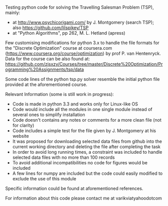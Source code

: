 Testing python code for solving the Travelling Salesman Problem (TSP), mainly:
- at http://www.psychicorigami.com/ by J. Montgomery (search TSP); also https://github.com/lilspikey/TSP
- at "Python Algorithms", pp 262, M. L. Hetland (apress)

Few customising modifications for python 3.x to handle the file formats for the "Discrete Optimization" course at coursera.com (https://www.coursera.org/course/optimization) by prof P. van Hentenryck.
Data for the course can be also found at:
https://github.com/zjsxzy/Courses/tree/master/Discrete%20Optimization/Programming%20Assignments/tsp/data

Some code lines of the python tsp.py solver resemble the initial python file provided at the aforementioned course.

Relevant Information (some is still work in progress):
- Code is made in python 3.3 and works only for Linux-like OS
- Code would include all the modules in one single module instead of several ones to simplify installation
- Code doesn't contains any notes or comments for a more clean file (not for clarity)
- Code includes a simple test for the file given by J. Montgomery at his website
- It was proposed for downloading selected data files from github into the current working directory and deleting the file after completing the task
- In order to avoid long running times, a constraint was included to handle selected data files with no more than 100 records
- To avoid additional incompatibilities no code for figures would be included
- A few lines for numpy are included but the code could easily modified to exclude the use of this module
 
Specific information could be found at aforementioned references.

For information about this code please contact me at varikviatyahoodotcom 